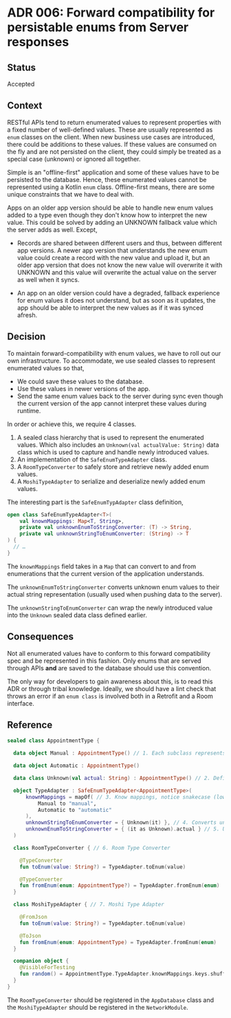 # ADR 006: Forward compatibility for persistable enums from Server responses

## Status

Accepted

## Context

RESTful APIs tend to return enumerated values to represent properties with a fixed number of well-defined values. These are usually represented
as `enum` classes on the client. When new business use cases are introduced, there could be additions to these values. If these values are consumed on
the fly and are not persisted on the client, they could simply be treated as a special case (unknown) or ignored all together.

Simple is an "offline-first" application and some of these values have to be persisted to the database. Hence, these enumerated values cannot be
represented using a Kotlin `enum` class. Offline-first means, there are some unique constraints that we have to deal with.

Apps on an older app version should be able to handle new enum values added to a type even though they don't know how to interpret the new value. This
could be solved by adding an UNKNOWN fallback value which the server adds as well. Except,

* Records are shared between different users and thus, between different app versions. A newer app version that understands the new enum value could
  create a record with the new value and upload it, but an older app version that does not know the new value will overwrite it with UNKNOWN and this
  value will overwrite the actual value on the server as well when it syncs.

* An app on an older version could have a degraded, fallback experience for enum values it does not understand, but as soon as it updates, the app
  should be able to interpret the new values as if it was synced afresh.

## Decision

To maintain forward-compatibility with enum values, we have to roll out our own infrastructure. To accommodate, we use sealed classes to represent
enumerated values so that,

- We could save these values to the database.
- Use these values in newer versions of the app.
- Send the same enum values back to the server during sync even though the current version of the app cannot interpret these values during runtime.

In order or achieve this, we require 4 classes.

1. A sealed class hierarchy that is used to represent the enumerated values. Which also includes an `Unknown(val actualValue: String)` data class
   which is used to capture and handle newly introduced values.
2. An implementation of the `SafeEnumTypeAdapter` class.
3. A `RoomTypeConverter` to safely store and retrieve newly added enum values.
4. A `MoshiTypeAdapter` to serialize and deserialize newly added enum values.

The interesting part is the `SafeEnumTypAdapter` class definition,

```kotlin
open class SafeEnumTypeAdapter<T>(
    val knownMappings: Map<T, String>,
    private val unknownEnumToStringConverter: (T) -> String,
    private val unknownStringToEnumConverter: (String) -> T
) {
  // …
}
```

The `knownMappings` field takes in a `Map` that can convert to and from enumerations that the current version of the application understands.

The `unknownEnumToStringConverter` converts unknown enum values to their actual string representation (usually used when pushing data to the server).

The `unknownStringToEnumConverter` can wrap the newly introduced value into the `Unknown` sealed data class defined earlier.

## Consequences

Not all enumerated values have to conform to this forward compatibility spec and be represented in this fashion. Only enums that are served through
APIs **and** are saved to the database should use this convention.

The only way for developers to gain awareness about this, is to read this ADR or through tribal knowledge. Ideally, we should have a lint check that
throws an error if an `enum class` is involved both in a Retrofit and a Room interface.

## Reference

```kotlin
sealed class AppointmentType {

  data object Manual : AppointmentType() // 1. Each subclass represents an enumerated value

  data object Automatic : AppointmentType()

  data class Unknown(val actual: String) : AppointmentType() // 2. Defined to deal with forward-compatibility

  object TypeAdapter : SafeEnumTypeAdapter<AppointmentType>(
      knownMappings = mapOf( // 3. Know mappings, notice snakecase (lowercase + underscores)
          Manual to "manual",
          Automatic to "automatic"
      ),
      unknownStringToEnumConverter = { Unknown(it) }, // 4. Converts unknown enum values for forward-compatibility
      unknownEnumToStringConverter = { (it as Unknown).actual } // 5. Used during sync to send actual values back to the server.
  )

  class RoomTypeConverter { // 6. Room Type Converter

    @TypeConverter
    fun toEnum(value: String?) = TypeAdapter.toEnum(value)

    @TypeConverter
    fun fromEnum(enum: AppointmentType?) = TypeAdapter.fromEnum(enum)
  }

  class MoshiTypeAdapter { // 7. Moshi Type Adapter

    @FromJson
    fun toEnum(value: String?) = TypeAdapter.toEnum(value)

    @ToJson
    fun fromEnum(enum: AppointmentType) = TypeAdapter.fromEnum(enum)
  }

  companion object {
    @VisibleForTesting
    fun random() = AppointmentType.TypeAdapter.knownMappings.keys.shuffled().first()
  }
}
```

The `RoomTypeConverter` should be registered in the `AppDatabase` class and the `MoshiTypeAdapter` should be registered in the `NetworkModule`.
